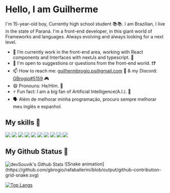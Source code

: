 # Hello, I am Guilherme 

I'm 15-year-old boy, Currently high school student 📚📚. I am Brazilian, I live in the state of Paraná. I'm a front-end developer, in this giant world of Frameworks and languages. Always evolving and always looking for a next level.

- 🌱 I’m currently work in the front-end area, working with React components and Interfaces with nextJs and typescript. 💼
- 💬 I'm open to suggestions or questions from the front-end world. ❗❓
- 📫 How to reach me: [guilhermbrogio.ps@gmail.com](mailto:guilhermebrogio.ps@gmail.com) 📧 & my Discord: [GBrogio#5159](https://discord.com/channels/@me) 🎮
- 😄 Pronouns: He/Him. 👦
- ⚡ Fun fact: I am a big fan of Artificial Intelligence(A.I.). 🤖
- 🗣️ Além de melhorar minha programação, procuro sempre melhorar meu inglês e espanhol.

## My skills 🚀

![](https://img.shields.io/badge/HTML5-E34F26?style=for-the-badge&logo=html5&logoColor=white)
![](https://img.shields.io/badge/JavaScript-F7DF1E?style=for-the-badge&logo=javascript&logoColor=black)
![](https://img.shields.io/badge/NextJS-000?style=for-the-badge&logo=Next.js&logoColor=white)
![](https://img.shields.io/badge/CSS3-1572B6?style=for-the-badge&logo=css3&logoColor=white)
![](https://img.shields.io/badge/React-20232A?style=for-the-badge&logo=react&logoColor=61DAFB)
![](https://img.shields.io/badge/Bootstrap-563D7C?style=for-the-badge&logo=bootstrap&logoColor=white)
![](https://img.shields.io/badge/Material--UI-0081CB?style=for-the-badge&logo=material-ui&logoColor=white)
![](https://img.shields.io/badge/TypeScript-0081CB?style=for-the-badge&logo=typescript&logoColor=white)
![](https://img.shields.io/badge/figma-0AC97F?style=for-the-badge&logo=figma&logoColor=white)
![](https://img.shields.io/badge/%F0%9F%92%85%20Styled_Components&Icons-pink?style=for-the-badge)

## My Github Status 🦸

<img align="center" src="https://github-readme-stats.vercel.app/api?username=gbrogio&include_all_commits=true&count_private=true&show_icons=true&line_height=20&title_color=7A7ADB&icon_color=2234AE&text_color=D3D3D3&bg_color=0,000000,130F40" alt="devSouvik's Github Stats">
![Snake animation](https://github.com/gbrogio/rafaballerini/blob/output/github-contribution-grid-snake.svg)

[![Top Langs](https://github-readme-stats.vercel.app/api/top-langs/?username=gbrogio&layout=compact&text_color=daf7dc&bg_color=151515)](https://github.com/devSouvik/github-readme-stats)
